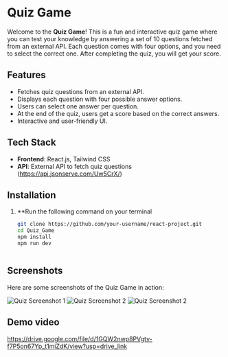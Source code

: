 # Quiz Game

Welcome to the **Quiz Game**! This is a fun and interactive quiz game where you can test your knowledge by answering a set of 10 questions fetched from an external API. Each question comes with four options, and you need to select the correct one. After completing the quiz, you will get your score.

## Features

- Fetches quiz questions from an external API.
- Displays each question with four possible answer options.
- Users can select one answer per question.
- At the end of the quiz, users get a score based on the correct answers.
- Interactive and user-friendly UI.

## Tech Stack

- **Frontend**: React.js, Tailwind CSS
- **API**: External API to fetch quiz questions (https://api.jsonserve.com/Uw5CrX/)


## Installation

1. **Run the following command on your terminal

   ```bash
   git clone https://github.com/your-username/react-project.git
   cd Quiz_Game
   npm install
   npm run dev



## Screenshots

Here are some screenshots of the Quiz Game in action:

![Quiz Screenshot 1](https://github.com/5umit1711/Quiz_Game/blob/fc1876ed6467769ab6f0a6f8182468ed280c0db9/Quiz_Game1.png)
![Quiz Screenshot 2](https://github.com/5umit1711/Quiz_Game/blob/fc1876ed6467769ab6f0a6f8182468ed280c0db9/Quiz_Game2.png)
![Quiz Screenshot 2](https://github.com/5umit1711/Quiz_Game/blob/fc1876ed6467769ab6f0a6f8182468ed280c0db9/Quiz_Game3.png)

## Demo video

https://drive.google.com/file/d/1GQW2nwp8PVgtv-f7P5on67Yp_t1miZdK/view?usp=drive_link



